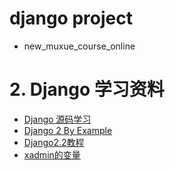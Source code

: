 # django project

+ new_muxue_course_online

# 2. Django 学习资料
+ [Django 源码学习](https://yijingping.github.io/2014/03/12/django-1.html)
+ [Django 2 By Example](http://www.conyli.cc/chapter01.html)
+ [Django2.2教程](http://www.liujiangblog.com/)
+ [xadmin的变量](http://www.lybbn.cn/data/bbsdatas.php?lybbs=62)
